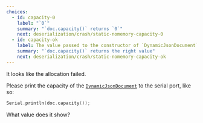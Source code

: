 ```yaml
---
choices:
  - id: capacity-0
    label: "`0`"
    summary: "`doc.capacity()` returns `0`"
    next: deserialization/crash/static-nomemory-capacity-0
  - id: capacity-ok
    label: The value passed to the constructor of `DynamicJsonDocument`
    summary: "`doc.capacity()` returns the right value"
    next: deserialization/crash/static-nomemory-capacity-ok
---
```


It looks like the allocation failed.

Please print the capacity of the [`DynamicJsonDocument`](/v6/api/dynamicjsondocument/) to the serial port, like so:

```c++
Serial.println(doc.capacity());
```

What value does it show?